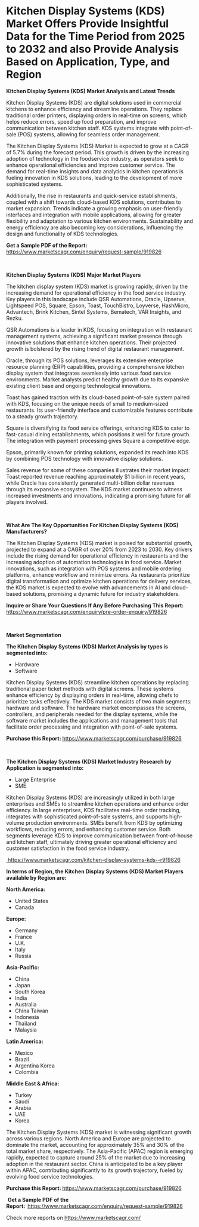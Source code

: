 <p><h1>Kitchen Display Systems (KDS) Market Offers Provide Insightful Data for the Time Period from 2025 to 2032 and also Provide Analysis Based on Application, Type, and Region</h1></p><p><strong>Kitchen Display Systems (KDS) Market Analysis and Latest Trends</strong></p>
<p><p>Kitchen Display Systems (KDS) are digital solutions used in commercial kitchens to enhance efficiency and streamline operations. They replace traditional order printers, displaying orders in real-time on screens, which helps reduce errors, speed up food preparation, and improve communication between kitchen staff. KDS systems integrate with point-of-sale (POS) systems, allowing for seamless order management.</p><p>The Kitchen Display Systems (KDS) Market is expected to grow at a CAGR of 5.7% during the forecast period. This growth is driven by the increasing adoption of technology in the foodservice industry, as operators seek to enhance operational efficiencies and improve customer service. The demand for real-time insights and data analytics in kitchen operations is fueling innovation in KDS solutions, leading to the development of more sophisticated systems.</p><p>Additionally, the rise in restaurants and quick-service establishments, coupled with a shift towards cloud-based KDS solutions, contributes to market expansion. Trends indicate a growing emphasis on user-friendly interfaces and integration with mobile applications, allowing for greater flexibility and adaptation to various kitchen environments. Sustainability and energy efficiency are also becoming key considerations, influencing the design and functionality of KDS technologies.</p></p>
<p><strong>Get a Sample PDF of the Report:&nbsp;</strong> <a href="https://www.marketscagr.com/enquiry/request-sample/919826?utm_campaign=2480&utm_medium=2&utm_source=Github&utm_content=ia&utm_term=11032025&utm_id=kitchen-display-systems-kds">https://www.marketscagr.com/enquiry/request-sample/919826</a></p>
<p>&nbsp;</p>
<p><strong>Kitchen Display Systems (KDS) Major Market Players</strong></p>
<p><p>The kitchen display system (KDS) market is growing rapidly, driven by the increasing demand for operational efficiency in the food service industry. Key players in this landscape include QSR Automations, Oracle, Upserve, Lightspeed POS, Square, Epson, Toast, TouchBistro, Loyverse, HashMicro, Advantech, Brink Kitchen, Sintel Systems, Bematech, VAR Insights, and Rezku.</p><p>QSR Automations is a leader in KDS, focusing on integration with restaurant management systems, achieving a significant market presence through innovative solutions that enhance kitchen operations. Their projected growth is bolstered by the rising trend of digital restaurant management.</p><p>Oracle, through its POS solutions, leverages its extensive enterprise resource planning (ERP) capabilities, providing a comprehensive kitchen display system that integrates seamlessly into various food service environments. Market analysts predict healthy growth due to its expansive existing client base and ongoing technological innovations.</p><p>Toast has gained traction with its cloud-based point-of-sale system paired with KDS, focusing on the unique needs of small to medium-sized restaurants. Its user-friendly interface and customizable features contribute to a steady growth trajectory.</p><p>Square is diversifying its food service offerings, enhancing KDS to cater to fast-casual dining establishments, which positions it well for future growth. The integration with payment processing gives Square a competitive edge.</p><p>Epson, primarily known for printing solutions, expanded its reach into KDS by combining POS technology with innovative display solutions. </p><p>Sales revenue for some of these companies illustrates their market impact: Toast reported revenue reaching approximately $1 billion in recent years, while Oracle has consistently generated multi-billion dollar revenues through its expansive ecosystem. The KDS market continues to witness increased investments and innovations, indicating a promising future for all players involved.</p></p>
<p>&nbsp;</p>
<p><strong>What Are The Key Opportunities For Kitchen Display Systems (KDS) Manufacturers?</strong></p>
<p><p>The Kitchen Display Systems (KDS) market is poised for substantial growth, projected to expand at a CAGR of over 20% from 2023 to 2030. Key drivers include the rising demand for operational efficiency in restaurants and the increasing adoption of automation technologies in food service. Market innovations, such as integration with POS systems and mobile ordering platforms, enhance workflow and minimize errors. As restaurants prioritize digital transformation and optimize kitchen operations for delivery services, the KDS market is expected to evolve with advancements in AI and cloud-based solutions, promising a dynamic future for industry stakeholders.</p></p>
<p><strong>Inquire or Share Your Questions If Any Before Purchasing This Report:</strong> <a href="https://www.marketscagr.com/enquiry/pre-order-enquiry/919826?utm_campaign=2480&utm_medium=2&utm_source=Github&utm_content=ia&utm_term=11032025&utm_id=kitchen-display-systems-kds">https://www.marketscagr.com/enquiry/pre-order-enquiry/919826</a></p>
<p>&nbsp;</p>
<p><strong>Market Segmentation</strong></p>
<p><strong>The Kitchen Display Systems (KDS) Market Analysis by types is segmented into:</strong></p>
<p><ul><li>Hardware</li><li>Software</li></ul></p>
<p><p>Kitchen Display Systems (KDS) streamline kitchen operations by replacing traditional paper ticket methods with digital screens. These systems enhance efficiency by displaying orders in real-time, allowing chefs to prioritize tasks effectively. The KDS market consists of two main segments: hardware and software. The hardware market encompasses the screens, controllers, and peripherals needed for the display systems, while the software market includes the applications and management tools that facilitate order processing and integration with point-of-sale systems.</p></p>
<p><strong>Purchase this Report:&nbsp;</strong><a href="https://www.marketscagr.com/purchase/919826?utm_campaign=2480&utm_medium=2&utm_source=Github&utm_content=ia&utm_term=11032025&utm_id=kitchen-display-systems-kds">https://www.marketscagr.com/purchase/919826</a></p>
<p>&nbsp;</p>
<p><strong>The Kitchen Display Systems (KDS) Market Industry Research by Application is segmented into:</strong></p>
<p><ul><li>Large Enterprise</li><li>SME</li></ul></p>
<p><p>Kitchen Display Systems (KDS) are increasingly utilized in both large enterprises and SMEs to streamline kitchen operations and enhance order efficiency. In large enterprises, KDS facilitates real-time order tracking, integrates with sophisticated point-of-sale systems, and supports high-volume production environments. SMEs benefit from KDS by optimizing workflows, reducing errors, and enhancing customer service. Both segments leverage KDS to improve communication between front-of-house and kitchen staff, ultimately driving greater operational efficiency and customer satisfaction in the food service industry.</p></p>
<p><a href="https://www.marketscagr.com/kitchen-display-systems-kds--r919826?utm_campaign=2480&utm_medium=2&utm_source=Github&utm_content=ia&utm_term=11032025&utm_id=kitchen-display-systems-kds">&nbsp;https://www.marketscagr.com/kitchen-display-systems-kds--r919826</a></p>
<p><strong>In terms of Region, the Kitchen Display Systems (KDS) Market Players available by Region are:</strong></p>
<p>
    <p> <strong> North America: </strong>
        <ul>
            <li>United States</li>
            <li>Canada</li>
        </ul>
        </p> 
    <p> <strong> Europe: </strong>
        <ul>
            <li>Germany</li>
            <li>France</li>
            <li>U.K.</li>
            <li>Italy</li>
            <li>Russia</li>
        </ul>
        </p> 
    <p> <strong> Asia-Pacific: </strong>
        <ul>
            <li>China</li>
            <li>Japan</li>
            <li>South Korea</li>
            <li>India</li>
            <li>Australia</li>
            <li>China Taiwan</li>
            <li>Indonesia</li>
            <li>Thailand</li>
            <li>Malaysia</li>
        </ul>
        </p> 
    <p> <strong> Latin America: </strong>
        <ul>
            <li>Mexico</li>
            <li>Brazil</li>
            <li>Argentina Korea</li>
            <li>Colombia</li>
        </ul>
        </p> 
    <p> <strong> Middle East & Africa: </strong>
        <ul>
            <li>Turkey</li>
            <li>Saudi</li>
            <li>Arabia</li>
            <li>UAE</li>
            <li>Korea</li>
        </ul>
    </p>
    </p>
<p><p>The Kitchen Display Systems (KDS) market is witnessing significant growth across various regions. North America and Europe are projected to dominate the market, accounting for approximately 35% and 30% of the total market share, respectively. The Asia-Pacific (APAC) region is emerging rapidly, expected to capture around 25% of the market due to increasing adoption in the restaurant sector. China is anticipated to be a key player within APAC, contributing significantly to its growth trajectory, fueled by evolving food service technologies.</p></p>
<p><strong>Purchase this Report: </strong><a href="https://www.marketscagr.com/purchase/919826?utm_campaign=2480&utm_medium=2&utm_source=Github&utm_content=ia&utm_term=11032025&utm_id=kitchen-display-systems-kds">https://www.marketscagr.com/purchase/919826</a></p>
<p>&nbsp;<strong>Get a Sample PDF of the Report:&nbsp;&nbsp;</strong><a href="https://www.marketscagr.com/enquiry/request-sample/919826?utm_campaign=2480&utm_medium=2&utm_source=Github&utm_content=ia&utm_term=11032025&utm_id=kitchen-display-systems-kds">https://www.marketscagr.com/enquiry/request-sample/919826</a></p>
<p><strong></strong></p>
<p>Check more reports on <a href="https://www.marketscagr.com/?utm_campaign=2480&utm_medium=2&utm_source=Github&utm_content=ia&utm_term=11032025&utm_id=kitchen-display-systems-kds">https://www.marketscagr.com/</a></p>